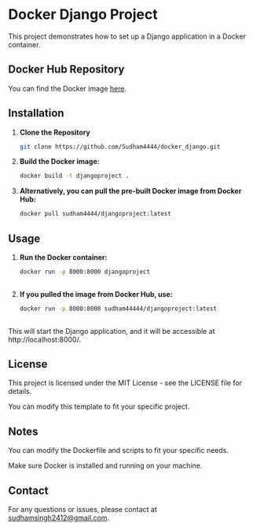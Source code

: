 # Docker Django Project

This project demonstrates how to set up a Django application in a Docker container.

## Docker Hub Repository

You can find the Docker image [here](https://hub.docker.com/r/sudham4444/djangoproject).

## Installation

1. **Clone the Repository**

   ```bash
   git clone https://github.com/Sudham4444/docker_django.git

2. **Build the Docker image:**
   
   ```bash
   docker build -t djangoproject .

3. **Alternatively, you can pull the pre-built Docker image from Docker Hub:**
   
   ```bash
   docker pull sudham4444/djangoproject:latest

## Usage
1. **Run the Docker container:**
   
   ```bash
   docker run -p 8000:8000 djangoproject
 
2. **If you pulled the image from Docker Hub, use:**
   
   ```bash
   docker run -p 8000:8000 sudham44444/djangoproject:latest
    
This will start the Django application, and it will be accessible at http://localhost:8000/.

## License
This project is licensed under the MIT License - see the LICENSE file for details.

You can modify this template to fit your specific project.

## Notes
You can modify the Dockerfile and scripts to fit your specific needs.

Make sure Docker is installed and running on your machine.

## Contact
For any questions or issues, please contact at sudhamsingh2412@gmail.com.
